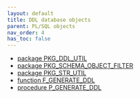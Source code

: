 ```yaml
---
layout: default
title: DDL database objects
parent: PL/SQL objects
nav_order: 4
has_toc: false
---
```

<!--
- [package PKG_DDL_ERROR](R__09.ORACLE_TOOLS.PACKAGE_SPEC.PKG_DDL_ERROR.html)
-->

- [package PKG_DDL_UTIL](R__09.ORACLE_TOOLS.PACKAGE_SPEC.PKG_DDL_UTIL.html)
- [package PKG_SCHEMA_OBJECT_FILTER](R__09.ORACLE_TOOLS.PACKAGE_SPEC.PKG_SCHEMA_OBJECT_FILTER.html)
- [package PKG_STR_UTIL](R__09.ORACLE_TOOLS.PACKAGE_SPEC.PKG_STR_UTIL.html)
- [function F_GENERATE_DDL](R__08.ORACLE_TOOLS.FUNCTION.F_GENERATE_DDL.html)
- [procedure P_GENERATE_DDL](R__11.ORACLE_TOOLS.PROCEDURE.P_GENERATE_DDL.html)
